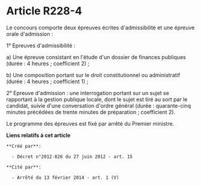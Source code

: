 # Article R228-4

Le concours comporte deux épreuves écrites d'admissibilité et une épreuve orale d'admission :

1° Epreuves d'admissibilité :

a) Une épreuve consistant en l'étude d'un dossier de finances publiques (durée : 4 heures ; coefficient 2) ;

b) Une composition portant sur le droit constitutionnel ou administratif (durée : 4 heures ; coefficient 1) ;

2° Epreuve d'admission : une interrogation portant sur un sujet se rapportant à la gestion publique locale, dont le sujet est
tiré au sort par le candidat, suivie d'une conversation d'ordre général (durée : quarante-cinq minutes précédées de trente
minutes de préparation ; coefficient 2).

Le programme des épreuves est fixé par arrêté du Premier ministre.

**Liens relatifs à cet article**

	**Créé par**:

	  - Décret n°2012-826 du 27 juin 2012 - art. 15

	**Cité par**:

	  - Arrêté du 13 février 2014 - art. 1 (V)
